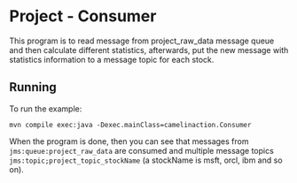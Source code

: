 Project - Consumer
=======================

This program is to read message from project_raw_data message queue and then calculate different statistics,
afterwards, put the new message with statistics information to a message topic for each stock.

Running
-----------

To run the example:

    mvn compile exec:java -Dexec.mainClass=camelinaction.Consumer
    
When the program is done, then you can see that messages from `jms:queue:project_raw_data` are consumed and
multiple message topics `jms:topic;project_topic_stockName` (a stockName is msft, orcl, ibm and so on).

